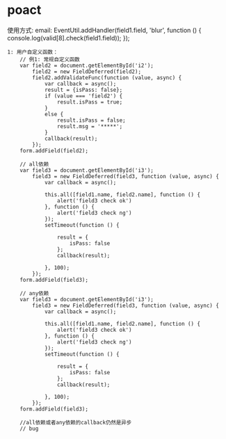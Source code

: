 # poact
使用方式:
    email:
    EventUtil.addHandler(field1.field, 'blur', function () {
            console.log(valid[8].check(field1.field));
        });


    1: 用户自定义函数：
        // 例1: 常规自定义函数
        var field2 = document.getElementById('i2');
            field2 = new FieldDeferred(field2);
            field2.addValidateFunc(function (value, async) {
                var callback = async();
                result = {isPass: false};
                if (value === 'field2') {
                    result.isPass = true;
                }
                else {
                    result.isPass = false;
                    result.msg = '*****';
                }
                callback(result);
            });
        form.addField(field2);

        // all依赖
        var field3 = document.getElementById('i3');
            field3 = new FieldDeferred(field3, function (value, async) {
                var callback = async();

                this.all([field1.name, field2.name], function () {
                    alert('field3 check ok')
                }, function () {
                    alert('field3 check ng')
                });
                setTimeout(function () {

                    result = {
                        isPass: false
                    };
                    callback(result);

                }, 100);
            });
        form.addField(field3);

        // any依赖
        var field3 = document.getElementById('i3');
            field3 = new FieldDeferred(field3, function (value, async) {
                var callback = async();

                this.all([field1.name, field2.name], function () {
                    alert('field3 check ok')
                }, function () {
                    alert('field3 check ng')
                });
                setTimeout(function () {

                    result = {
                        isPass: false
                    };
                    callback(result);

                }, 100);
            });
        form.addField(field3);

        //all依赖或者any依赖的callback仍然是异步
        // bug
